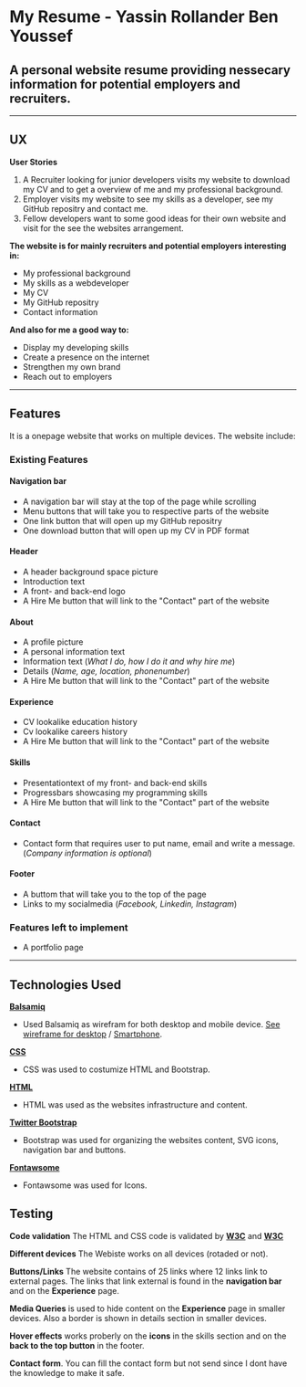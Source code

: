 # My Resume - Yassin Rollander Ben Youssef

A personal website resume providing nessecary information for potential employers and recruiters.
 -

-------------------

## **UX**

**User Stories**

1. A Recruiter looking for junior developers visits my website to download my CV and to get a overview of me and my professional background.
2. Employer visits my website to see my skills as a developer, see my GitHub repositry and contact me.
3. Fellow developers want to some good ideas for their own website and visit for the see the websites arrangement.

**The website is for mainly recruiters and potential employers interesting in:**

- My professional background
- My skills as a webdeveloper
- My CV
- My GitHub repositry
- Contact information

**And also for me a good way to:**

- Display my developing skills
- Create a presence on the internet
- Strengthen my own brand
- Reach out to employers


---------------


## **Features**

It is a onepage website that works on multiple devices. The website include:

### **Existing Features**

#### Navigation bar
- A navigation bar will stay at the top of the page while scrolling
- Menu buttons that will take you to respective parts of the website
- One link button that will open up my GitHub repositry
- One download button that will open up my CV in PDF format

#### Header
- A header background space picture
- Introduction text
- A front- and back-end logo
- A Hire Me button that will link to the "Contact" part of the website

#### About
- A profile picture
- A personal information text
- Information text (*What I do, how I do it and why hire me*)
- Details (*Name, age, location, phonenumber*)
- A Hire Me button that will link to the "Contact" part of the website

#### Experience 
- CV lookalike education history
- Cv lookalike careers history
- A Hire Me button that will link to the "Contact" part of the website

#### Skills
- Presentationtext of my front- and back-end skills
- Progressbars showcasing my programming skills
- A Hire Me button that will link to the "Contact" part of the website

#### Contact

- Contact form that requires user to put name, email and write a message. (*Company information is optional*)

#### Footer

- A buttom that will take you to the top of the page
- Links to my socialmedia (*Facebook, Linkedin, Instagram*)




### **Features left to implement**
- A portfolio page


-----------------


## **Technologies Used**

**[Balsamiq](https://www.Balsamiq.com)**
- Used Balsamiq as wirefram for both desktop and mobile device. [See wireframe for desktop](../README/READMEfiles/desktop-milestone1.pdf) / [Smartphone](../README/READMEfiles/smartphone-milestone1.pdf).

**[CSS](https://www.w3.org/Style/CSS/Overview.en.html)**
- CSS was used to costumize HTML and Bootstrap.

**[HTML](https://html.spec.whatwg.org/multipage/)**
- HTML was used as the websites infrastructure and content.

**[Twitter Bootstrap](www.getbootstrap.com)**
- Bootstrap was used for organizing the websites content, SVG icons, navigation bar and buttons.

**[Fontawsome](www.Fontawsome.com)**
- Fontawsome was used for Icons.

## **Testing**

**Code validation**
The HTML and CSS code is validated by **[W3C](https://validator.w3.org/)** and **[W3C](https://jigsaw.w3.org/css-validator/)**

**Different devices**
The Webiste works on all devices (rotaded or not).

**Buttons/Links**
The website contains of 25 links where 12 links link to external pages. The links that link external is found in the **navigation bar** and on the **Experience** page.

**Media Queries**
is used to hide content on the **Experience** page in smaller devices. Also a border is shown in details section in smaller devices.

**Hover effects**
works proberly on the **icons** in the skills section and on the **back to the top button** in the footer.

**Contact form**.
You can fill the contact form but not send since I dont have the knowledge to make it safe.


